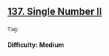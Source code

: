 ## [137. Single Number II](https://leetcode.com/problems/single-number-ii/)

```Tag```:

#### Difficulty: Medium





